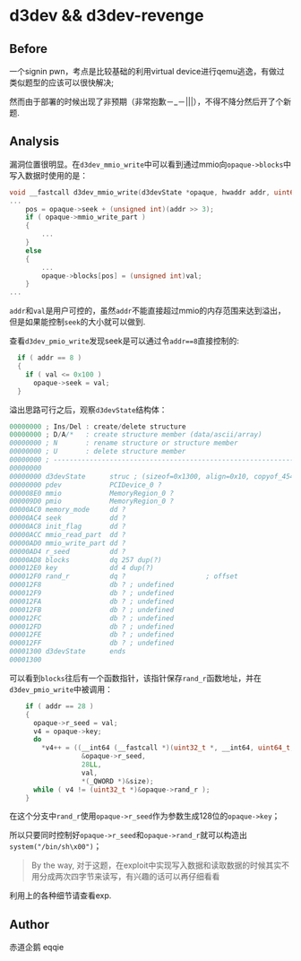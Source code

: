 # d3dev && d3dev-revenge

## Before

一个signin pwn，考点是比较基础的利用virtual device进行qemu逃逸，有做过类似题型的应该可以很快解决;

然而由于部署的时候出现了非预期（非常抱歉－_－|||），不得不降分然后开了个新题.

## Analysis

漏洞位置很明显。在`d3dev_mmio_write`中可以看到通过mmio向`opaque->blocks`中写入数据时使用的是：

```c
void __fastcall d3dev_mmio_write(d3devState *opaque, hwaddr addr, uint64_t val, unsigned int size)
...
	pos = opaque->seek + (unsigned int)(addr >> 3);
    if ( opaque->mmio_write_part )
    {
        ...
    }
    else
    {
        ...
        opaque->blocks[pos] = (unsigned int)val;
    }
...
```

`addr`和`val`是用户可控的，虽然`addr`不能直接超过mmio的内存范围来达到溢出，但是如果能控制`seek`的大小就可以做到.

查看`d3dev_pmio_write`发现seek是可以通过令`addr==8`直接控制的:

```c
  if ( addr == 8 )
  {
    if ( val <= 0x100 )
      opaque->seek = val;
  }
```

溢出思路可行之后，观察`d3devState`结构体：

```c
00000000 ; Ins/Del : create/delete structure
00000000 ; D/A/*   : create structure member (data/ascii/array)
00000000 ; N       : rename structure or structure member
00000000 ; U       : delete structure member
00000000 ; ---------------------------------------------------------------------------
00000000
00000000 d3devState      struc ; (sizeof=0x1300, align=0x10, copyof_4545)
00000000 pdev            PCIDevice_0 ?
000008E0 mmio            MemoryRegion_0 ?
000009D0 pmio            MemoryRegion_0 ?
00000AC0 memory_mode     dd ?
00000AC4 seek            dd ?
00000AC8 init_flag       dd ?
00000ACC mmio_read_part  dd ?
00000AD0 mmio_write_part dd ?
00000AD4 r_seed          dd ?
00000AD8 blocks          dq 257 dup(?)
000012E0 key             dd 4 dup(?)
000012F0 rand_r          dq ?                    ; offset
000012F8                 db ? ; undefined
000012F9                 db ? ; undefined
000012FA                 db ? ; undefined
000012FB                 db ? ; undefined
000012FC                 db ? ; undefined
000012FD                 db ? ; undefined
000012FE                 db ? ; undefined
000012FF                 db ? ; undefined
00001300 d3devState      ends
00001300
```

可以看到`blocks`往后有一个函数指针，该指针保存`rand_r`函数地址，并在`d3dev_pmio_write`中被调用：

```c
    if ( addr == 28 )
    {
      opaque->r_seed = val;
      v4 = opaque->key;
      do
        *v4++ = ((__int64 (__fastcall *)(uint32_t *, __int64, uint64_t, _QWORD))opaque->rand_r)(
                  &opaque->r_seed,
                  28LL,
                  val,
                  *(_QWORD *)&size);
      while ( v4 != (uint32_t *)&opaque->rand_r );
    }
```

在这个分支中`rand_r`使用`opaque->r_seed`作为参数生成128位的`opaque->key`；

所以只要同时控制好`opaque->r_seed`和`opaque->rand_r`就可以构造出`system("/bin/sh\x00")`；

> By the way, 对于这题，在exploit中实现写入数据和读取数据的时候其实不用分成两次四字节来读写，有兴趣的话可以再仔细看看

利用上的各种细节请查看exp.

## Author

赤道企鹅 eqqie
